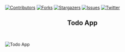 <!--
*** Thanks for checking out one of my first django + react repos. If you want to contribute, 
*** notify me with opening issue here. I'll be so glad to hear that. Check my other repos, 
*** it'll be useful if you are a beginner, junior and middle developers. Thank you again one 
*** more time. 
-->


[![Contributors][contributors-shield]][contributors-url]
[![Forks][forks-shield]][forks-url]
[![Stargazers][stars-shield]][stars-url]
[![Issues][issues-shield]][issues-url]
[![Twitter][twitter-shield]][twitter-url]





<!-- Project Overview -->
<h2 align="center">Todo App</h2>
<br />

![Todo App](https://user-images.githubusercontent.com/71032772/113895611-926dbb00-97e2-11eb-8852-5e229bc30b6b.png)





<!-- MARKDOWN LINKS & IMAGES -->
<!-- https://www.markdownguide.org/basic-syntax/#reference-style-links -->
[contributors-shield]: https://img.shields.io/github/contributors/MukhammadsodikIsmoilov/todo-app
[contributors-url]: https://github.com/MukhammadsodikIsmoilov/todo-app/graphs/contributors
[forks-shield]: https://img.shields.io/github/forks/MukhammadsodikIsmoilov/todo-app
[forks-url]: https://github.com/MukhammadsodikIsmoilov/todo-app/network/members
[stars-shield]: https://img.shields.io/github/stars/MukhammadsodikIsmoilov/todo-app
[stars-url]: https://github.com/MukhammadsodikIsmoilov/todo-app/stargazers
[issues-shield]: https://img.shields.io/github/issues/MukhammadsodikIsmoilov/todo-app
[issues-url]: https://github.com/MukhammadsodikIsmoilov/todo-app/issues
[twitter-shield]: https://img.shields.io/twitter/follow/curious_333?logoColor=blue&style=social
[twitter-url]: https://twitter.com/curious_333

